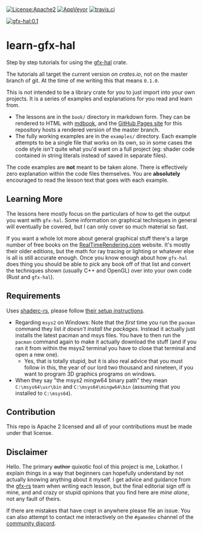[![License:Apache2](https://img.shields.io/badge/License-Apache2-green.svg)](https://www.apache.org/licenses/LICENSE-2.0)
[![AppVeyor](https://ci.appveyor.com/api/projects/status/39wvbxxstqjd2vi8?svg=true)](https://ci.appveyor.com/project/Lokathor/learn-gfx-hal)
[![travis.ci](https://travis-ci.org/Lokathor/learn-gfx-hal.svg?branch=master)](https://travis-ci.org/Lokathor/learn-gfx-hal)

[![gfx-hal:0.1](https://img.shields.io/badge/gfx--hal-0.1-blue.svg)](https://docs.rs/gfx-hal)

# learn-gfx-hal

Step by step tutorials for using the [gfx-hal](https://github.com/gfx-rs/gfx)
crate.

The tutorials all target the current version _on crates.io_, not on the master
branch of git. At the time of me writing this that means `0.1.0`.

This is _not_ intended to be a library crate for you to just import into your
own projects. It is a series of examples and explanations for you read and learn
from.

* The lessons are in the `book/` directory in markdown form. They can be
  rendered to HTML with [mdbook](https://github.com/rust-lang-nursery/mdBook),
  and the [GitHub Pages site](https://lokathor.github.io/learn-gfx-hal/) for
  this repository hosts a rendered version of the master branch.
* The fully working examples are in the `examples/` directory. Each example
  attempts to be a single file that works on its own, so in some cases the code
  style _isn't_ quite what you'd want on a full project (eg: shader code
  contained in string literals instead of saved in separate files).

The code examples are **not** meant to be taken alone. There is effectively zero
explanation within the code files themselves. You are **absolutely** encouraged
to read the lesson text that goes with each example.

## Learning More

The lessons here mostly focus on the particulars of how to get the output you
want with `gfx-hal`. Some information on graphical techniques in general will
eventually be covered, but I can only cover so much material so fast.

If you want a whole lot more about general graphical stuff there's a large
number of free books on the
[RealTimeRendering.com](http://www.realtimerendering.com/#books-small-table)
website. It's mostly their older editions, but the math for ray tracing or
lighting or whatever else is all is still accurate enough. Once you know enough
about how `gfx-hal` does thing you should be able to pick any book off of that
list and convert the techniques shown (usually C++ and OpenGL) over into your
own code (Rust and `gfx-hal`).

## Requirements

Uses [shaderc-rs](https://github.com/google/shaderc-rs), please follow [their
setup instructions](https://github.com/google/shaderc-rs#setup).

* Regarding `msys2` on Windows: Note that the _first_ time you run the `pacman`
  command they list _it doesn't install the packages_. Instead it actually just
  installs the latest pacman and msys files. You have to then run the `pacman`
  command again to make it actually download the stuff (and if you ran it from
  within the msys2 terminal you have to close that terminal and open a new one).
  * Yes, that is totally stupid, but it is also real advice that you must follow
    in this, the year of our lord two thousand and nineteen, if you want to
    program 3D graphics programs on windows.
* When they say "the msys2 mingw64 binary path" they mean `C:\msys64\usr\bin`
  and `C:\msys64\mingw64\bin` (assuming that you installed to `C:\msys64`).

## Contribution

This repo is Apache 2 licensed and all of your contributions must be made under
that license.

## Disclaimer

Hello. The primary ~~author~~ quixotic fool of this project is me, Lokathor. I
explain things in a way that beginners can hopefully understand by not actually
knowing anything about it myself. I get advice and guidance from the
[gfx-rs](https://github.com/gfx-rs) team when writing each lesson, but the final
editorial sign off is mine, and and crazy or stupid opinions that you find here
are _mine alone_, not any fault of theirs.

If there are mistakes that have crept in anywhere please file an issue. You can
also attempt to contact me interactively on the `#gamedev` channel of the
[community discord](https://bit.ly/rust-community).
